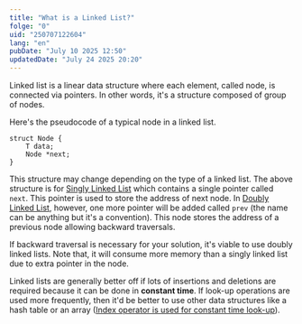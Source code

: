 ```yaml
---
title: "What is a Linked List?"
folge: "0"
uid: "250707122604"
lang: "en"
pubDate: "July 10 2025 12:50"
updatedDate: "July 24 2025 20:20"
---
```


Linked list is a linear data structure where each element, called node, is connected via pointers. In other words, it's a structure composed of group of nodes.

Here's the pseudocode of a typical node in a linked list.
```text
struct Node {
	T data;
	Node *next;
}
```

This structure may change depending on the type of a linked list. The above structure is for [Singly Linked List](/en/note/250721125422-en/) which contains a single pointer called `next`. This pointer is used to store the address of next node. In [Doubly Linked List](/en/note/250722115213-en/), however, one more pointer will be added called `prev` (the name can be anything but it's a convention). This node stores the address of a previous node allowing backward traversals.

If backward traversal is necessary for your solution, it's viable to use doubly linked lists. Note that, it will consume more memory than a singly linked list due to extra pointer in the node.

Linked lists are generally better off if lots of insertions and deletions are required because it can be done in **constant time**. If look-up operations are used more frequently, then it'd be better to use other data structures like a hash table or an array ([Index operator is used for constant time look-up](/en/note/250710210125-en/)).